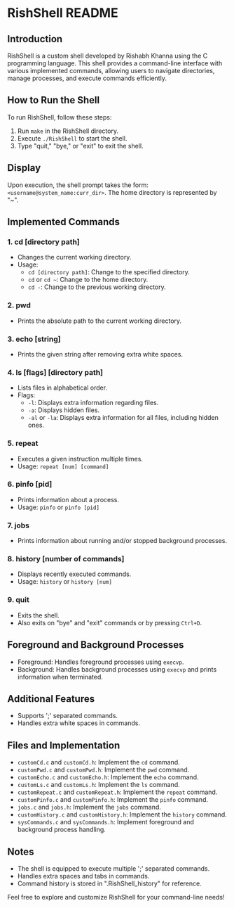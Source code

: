 # RishShell README

## Introduction
RishShell is a custom shell developed by Rishabh Khanna using the C programming language. This shell provides a command-line interface with various implemented commands, allowing users to navigate directories, manage processes, and execute commands efficiently.


## How to Run the Shell
To run RishShell, follow these steps:
1. Run `make` in the RishShell directory.
2. Execute `./RishShell` to start the shell.
3. Type "quit," "bye," or "exit" to exit the shell.

## Display
Upon execution, the shell prompt takes the form: `<username@system_name:curr_dir>`. The home directory is represented by "~".

## Implemented Commands

### 1. cd [directory path]
- Changes the current working directory.
- Usage:
  - `cd [directory path]`: Change to the specified directory.
  - `cd` or `cd ~`: Change to the home directory.
  - `cd -`: Change to the previous working directory.

### 2. pwd
- Prints the absolute path to the current working directory.

### 3. echo [string]
- Prints the given string after removing extra white spaces.

### 4. ls [flags] [directory path]
- Lists files in alphabetical order.
- Flags:
  - `-l`: Displays extra information regarding files.
  - `-a`: Displays hidden files.
  - `-al` or `-la`: Displays extra information for all files, including hidden ones.

### 5. repeat
- Executes a given instruction multiple times.
- Usage: `repeat [num] [command]`

### 6. pinfo [pid]
- Prints information about a process.
- Usage: `pinfo` or `pinfo [pid]`

### 7. jobs
- Prints information about running and/or stopped background processes.

### 8. history [number of commands]
- Displays recently executed commands.
- Usage: `history` or `history [num]`

### 9. quit
- Exits the shell.
- Also exits on "bye" and "exit" commands or by pressing `Ctrl+D`.

## Foreground and Background Processes
- Foreground: Handles foreground processes using `execvp`.
- Background: Handles background processes using `execvp` and prints information when terminated.

## Additional Features
- Supports ';' separated commands.
- Handles extra white spaces in commands.

## Files and Implementation
- `customCd.c` and `customCd.h`: Implement the `cd` command.
- `customPwd.c` and `customPwd.h`: Implement the `pwd` command.
- `customEcho.c` and `customEcho.h`: Implement the `echo` command.
- `customLs.c` and `customLs.h`: Implement the `ls` command.
- `customRepeat.c` and `customRepeat.h`: Implement the `repeat` command.
- `customPinfo.c` and `customPinfo.h`: Implement the `pinfo` command.
- `jobs.c` and `jobs.h`: Implement the `jobs` command.
- `customHistory.c` and `customHistory.h`: Implement the `history` command.
- `sysCommands.c` and `sysCommands.h`: Implement foreground and background process handling.

## Notes
- The shell is equipped to execute multiple ';' separated commands.
- Handles extra spaces and tabs in commands.
- Command history is stored in ".RishShell_history" for reference.

Feel free to explore and customize RishShell for your command-line needs!

